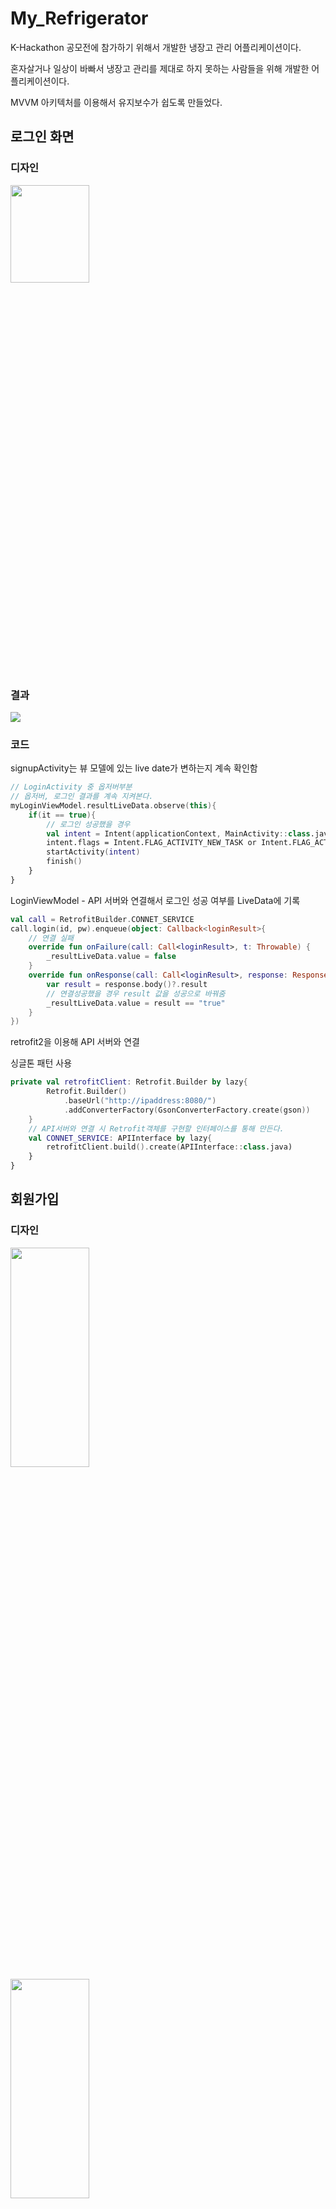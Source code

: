 # My_Refrigerator
<p> K-Hackathon 공모전에 참가하기 위해서 개발한 냉장고 관리 어플리케이션이다. </p>
<p> 혼자살거나 일상이 바빠서 냉장고 관리를 제대로 하지 못하는 사람들을 위해 개발한 어플리케이션이다.</p>
<p> MVVM 아키텍처를 이용해서 유지보수가 쉽도록 만들었다.</p>

## 로그인 화면
### 디자인
<img src = "https://user-images.githubusercontent.com/23256819/127474829-1bfb391e-ad0c-4997-a0b2-1b19f43d1adf.png" width=50% height= 20%>

### 결과
<img src = "https://user-images.githubusercontent.com/23256819/127477410-82e8691b-7e85-4bfb-b4d0-6005c3b147a2.PNG">

### 코드

<p> signupActivity는 뷰 모델에 있는 live date가 변하는지 계속 확인함 </p>

```kotlin
// LoginActivity 중 옵저버부분
// 옵저버, 로그인 결과를 계속 지켜본다.
myLoginViewModel.resultLiveData.observe(this){
    if(it == true){
        // 로그인 성공했을 경우
        val intent = Intent(applicationContext, MainActivity::class.java)
        intent.flags = Intent.FLAG_ACTIVITY_NEW_TASK or Intent.FLAG_ACTIVITY_CLEAR_TASK
        startActivity(intent)
        finish()
    }
}   
```

<p> LoginViewModel - API 서버와 연결해서 로그인 성공 여부를 LiveData에 기록 </p>

```kotlin
val call = RetrofitBuilder.CONNET_SERVICE
call.login(id, pw).enqueue(object: Callback<loginResult>{
    // 연결 실패
    override fun onFailure(call: Call<loginResult>, t: Throwable) {
        _resultLiveData.value = false
    }
    override fun onResponse(call: Call<loginResult>, response: Response<loginResult>) {
        var result = response.body()?.result
        // 연결성공했을 경우 result 값을 성공으로 바꿔줌
        _resultLiveData.value = result == "true"
    }
})
```

<p> retrofit2을 이용해 API 서버와 연결</p>
<p> 싱글톤 패턴 사용 </p>

```kotlin
private val retrofitClient: Retrofit.Builder by lazy{
        Retrofit.Builder()
            .baseUrl("http://ipaddress:8080/")
            .addConverterFactory(GsonConverterFactory.create(gson))
    }
    // API서버와 연결 시 Retrofit객체를 구현할 인터페이스를 통해 만든다.
    val CONNET_SERVICE: APIInterface by lazy{
        retrofitClient.build().create(APIInterface::class.java)
    }
}
```

## 회원가입

### 디자인
<img src = "https://user-images.githubusercontent.com/23256819/127477223-2b53cb17-4d71-4f70-a6ed-0061a1192457.png" width=50% height= 30%>
<img src = "https://user-images.githubusercontent.com/23256819/127477233-4b5aa818-e000-4bfb-b8a5-f600886a65a8.png" width=50% height=30%>

### 결과
<img src = "https://user-images.githubusercontent.com/23256819/127477702-1c603930-9d9d-4363-bcd5-8df5eb95386f.PNG">

### 주요 코드
<p> 로그인과 같은 방식을 이용해 LoginActivity는 livedata를 옵저버, LoginViewmodel가 retrofit2을 통해 api 서버 연결, 로그인을 성공햇을 경우 livedata값을 바꿈</p>

## 메인화면

### 디자인
<img src = "https://user-images.githubusercontent.com/23256819/127636659-e5cd95d4-82fe-490b-9a58-eec75c99c193.png" width = 50% height = 50%>

### 주요코드
<p> 막대 그래프는 로티 애니메이션을 사용했다. </p>

```kotlin
fun LottieAnimationView1(){
    //서버에서 가져온 음식 이름, 음식이름 실제로 가져왓을 때는 앞의 "음식이름"을 지우고 사용
    binding.foodName1.setText(firstFoodName)
    binding.foodLeft1.setText("${firstFood}일 남음")
    //Lottie 라인을 전체 100중 firstFood * 10인 50만큼만 채운다
    binding.animationView1.setMaxFrame(firstFood*10)
    //LottieAnimation 실행
    binding.animationView1.playAnimation()
}
```
## 음식추가 다이얼로그

### 디자인
<img src= "https://user-images.githubusercontent.com/23256819/127636521-0d13bb26-ae24-41f4-b6bf-5f3bd4c04cf2.png">

### 주요 코드

<p>  </p>

```kotlin
val builder = AlertDialog.Builder(this)
val dialogView = layoutInflater.inflate(R.layout.dialog_addfood, null)
builder.setView(dialogView)
    //확인버튼 클릭 시, 이름와 유통기한을 AllShelfLife로 보냄
    .setPositiveButton("확인") { dialogInterface, i ->
        Log.d(MainActivity.TAG, "HomeFragment - Positive Call()")
        //다이어로글에서 음식이름과 유통기한 editText를 가져온다.
        var Editname = dialogView.findViewById<EditText>(R.id.dialog_foodName)
        var EditshelfLife = dialogView.findViewById<EditText>(R.id.dialog_foodshelflife)
        var name = Editname.text.toString()
        var shelfLife = EditshelfLife.text.toString()
        //AllShelfLife로 dialog의 음식이름과 유통기한을 보낸다
        val intent = Intent(this, AllShelfLife::class.java)
        intent.putExtra("name", name)
        intent.putExtra("shelfLife", shelfLife)
        startActivity(intent)
    }
    //취소 버튼
    .setNegativeButton("취소") { dialogInterface, i ->
        /* 취소일 때 아무 액션이 없으므로 빈칸 */
        Log.d(MainActivity.TAG, "HomeFragment - Negative Call()")
    }
    .show()
```

## 설정화면

### 디자인
<img src = "https://user-images.githubusercontent.com/23256819/127636756-eb230501-47a6-4d63-89d5-270d65215f13.png" width =50% height =50%>




## API Server 
 Spring boot 사용


## 프로젝트에 참가한 사람
- [@tmddmddnjs](https://github.com/tmddmddnjs)
